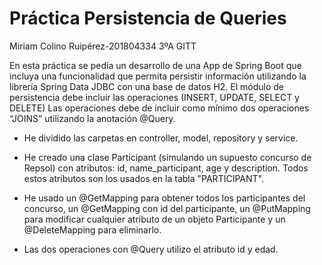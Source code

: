 # Práctica Persistencia de Queries
Miriam Colino Ruipérez-201804334 3ºA GITT 

En esta práctica se pedía un desarrollo de una App de Spring Boot que incluya una funcionalidad que permita persistir información utilizando la librería Spring Data JDBC con una base de datos H2. El módulo de persistencia debe incluir las operaciones (INSERT, UPDATE,  SELECT y DELETE)
Las operaciones debe de incluir como mínimo dos operaciones “JOINS”  utilizando la anotación @Query.

- He dividido las carpetas en controller, model, repository y service.

- He creado una clase Participant (simulando un supuesto concurso de Repsol) con atributos: id, name_participant, age y description. Todos estos atributos son los usados en la tabla "PARTICIPANT".

- He usado un  @GetMapping para obtener todos los participantes del concurso, un @GetMapping con id del participante, un @PutMapping para modificar cualquier atributo de un objeto Participante y un @DeleteMapping para eliminarlo.

- Las dos operaciones con @Query utilizo el atributo id y edad.






